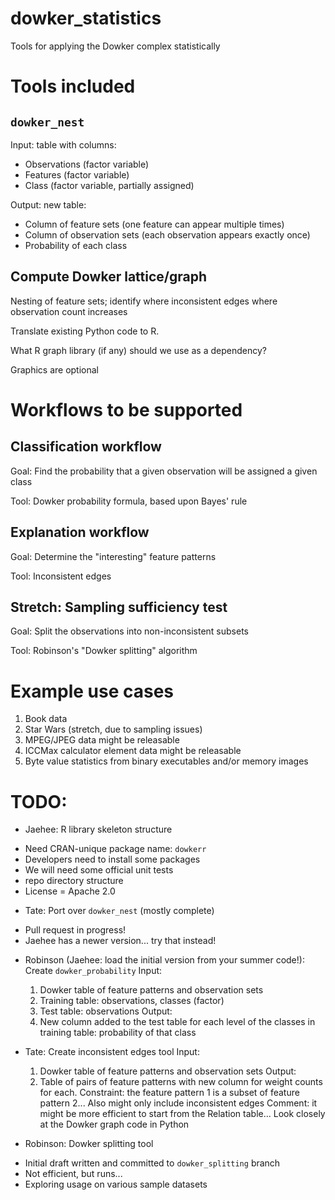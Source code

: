 # dowker_statistics
Tools for applying the Dowker complex statistically

# Tools included

## `dowker_nest`

Input: table with columns:
* Observations (factor variable)
* Features (factor variable)
* Class (factor variable, partially assigned)

Output: new table:
* Column of feature sets (one feature can appear multiple times)
* Column of observation sets (each observation appears exactly once)
* Probability of each class

## Compute Dowker lattice/graph

Nesting of feature sets; identify where inconsistent edges where observation count increases

Translate existing Python code to R.

What R graph library (if any) should we use as a dependency?

Graphics are optional

# Workflows to be supported

## Classification workflow

Goal: Find the probability that a given observation will be assigned a given class

Tool: Dowker probability formula, based upon Bayes' rule

## Explanation workflow

Goal: Determine the "interesting" feature patterns

Tool: Inconsistent edges

## Stretch: Sampling sufficiency test

Goal: Split the observations into non-inconsistent subsets

Tool: Robinson's "Dowker splitting" algorithm

# Example use cases

1. Book data 
2. Star Wars (stretch, due to sampling issues)
3. MPEG/JPEG data might be releasable
4. ICCMax calculator element data might be releasable
5. Byte value statistics from binary executables and/or memory images

# TODO:

* Jaehee: R library skeleton structure
 - Need CRAN-unique package name: `dowkerr`
 - Developers need to install some packages
 - We will need some official unit tests
 - repo directory structure
 - License = Apache 2.0

* Tate: Port over `dowker_nest` (mostly complete)
 - Pull request in progress!
 - Jaehee has a newer version... try that instead!

* Robinson (Jaehee: load the initial version from your summer code!): Create `dowker_probability`
 Input:
  1. Dowker table of feature patterns and observation sets
  2. Training table: observations, classes (factor)
  3. Test table: observations
 Output:
  1. New column added to the test table for each level of the classes in training table: probability of that class

* Tate: Create inconsistent edges tool
 Input:
  1. Dowker table of feature patterns and observation sets
 Output:
  1. Table of pairs of feature patterns with new column for weight counts for each.  Constraint: the feature pattern 1 is a subset of feature pattern 2... Also might only include inconsistent edges
 Comment: it might be more efficient to start from the Relation table... Look closely at the Dowker graph code in Python

* Robinson: Dowker splitting tool
 - Initial draft written and committed to `dowker_splitting` branch
 - Not efficient, but runs...
 - Exploring usage on various sample datasets
